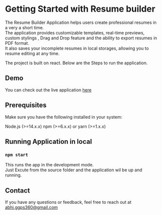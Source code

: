 # Getting Started with Resume builder

The Resume Builder Application helps users create professional resumes in a very a short time. \
The application provides customizable templates, real-time previews, custom stylings , Drag and Drop feature and the ability to export resumes in PDF format.\
It also saves your incomplete resumes in local storages, allowing you to resume editing at any time.

The project is built on react. Below are the Steps to run the application.

## Demo
You can check out the live application [here](https://zerolightyears.netlify.app/)

## Prerequisites
Make sure you have the following installed in your system:

Node.js (>=14.x.x)
npm (>=6.x.x) or yarn (>=1.x.x)

## Running Application in local

### `npm start`

This runs the app in the development mode.\
Just Excute from the source folder and the application wil be up and running.

## Contact

If you have any questions or feedback, feel free to reach out at abhi.ggps360@gmail.com


